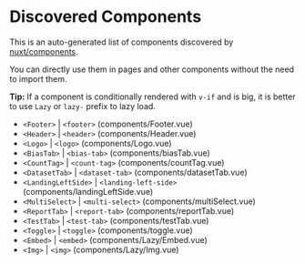 # Discovered Components

This is an auto-generated list of components discovered by [nuxt/components](https://github.com/nuxt/components).

You can directly use them in pages and other components without the need to import them.

**Tip:** If a component is conditionally rendered with `v-if` and is big, it is better to use `Lazy` or `lazy-` prefix to lazy load.

- `<Footer>` | `<footer>` (components/Footer.vue)
- `<Header>` | `<header>` (components/Header.vue)
- `<Logo>` | `<logo>` (components/Logo.vue)
- `<BiasTab>` | `<bias-tab>` (components/biasTab.vue)
- `<CountTag>` | `<count-tag>` (components/countTag.vue)
- `<DatasetTab>` | `<dataset-tab>` (components/datasetTab.vue)
- `<LandingLeftSide>` | `<landing-left-side>` (components/landingLeftSide.vue)
- `<MultiSelect>` | `<multi-select>` (components/multiSelect.vue)
- `<ReportTab>` | `<report-tab>` (components/reportTab.vue)
- `<TestTab>` | `<test-tab>` (components/testTab.vue)
- `<Toggle>` | `<toggle>` (components/toggle.vue)
- `<Embed>` | `<embed>` (components/Lazy/Embed.vue)
- `<Img>` | `<img>` (components/Lazy/Img.vue)
